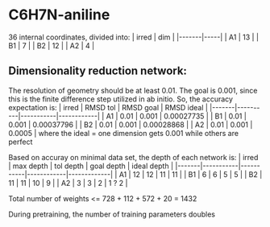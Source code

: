 # C6H7N-aniline
36 internal coordinates, divided into:
| irred | dim |
|-------|-----|
|  A1   | 13  |
|  B1   |  7  |
|  B2   | 12  |
|  A2   |  4  |

## Dimensionality reduction network:
The resolution of geometry should be at least 0.01. The goal is 0.001, since this is the finite difference step utilized in ab initio. So, the accuracy expectation is:
| irred | RMSD tol | RMSD goal | RMSD ideal |
|-------|----------|-----------|------------|
|  A1   |   0.01   |   0.001   | 0.00027735 |
|  B1   |   0.01   |   0.001   | 0.00037796 |
|  B2   |   0.01   |   0.001   | 0.00028868 |
|  A2   |   0.01   |   0.001   | 0.0005     |
where the ideal = one dimension gets 0.001 while others are perfect

Based on accuray on minimal data set, the depth of each network is:
| irred | max depth | tol depth | goal depth | ideal depth |
|-------|-----------|-----------|------------|-------------|
|  A1   |    12     |    12     |    11      |     11      |
|  B1   |     6     |     6     |     5      |      5      |
|  B2   |    11     |    11     |    10      |      9      |
|  A2   |     3     |     3     |     2      |    1 ? 2    |

Total number of weights <= 728 + 112 + 572 + 20 = 1432

During pretraining, the number of training parameters doubles